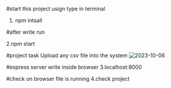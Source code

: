 #start this project usign type in terminal
1. npm intsall

#after write run  

2.npm start

#project task
Upload any csv file into the system
![2023-10-06](https://github.com/SoftwareEngineerhi/cvsUpload/assets/138565991/43916672-ae8f-425a-87cd-e777410c71be)

#express server write inside browser
3.localhost:8000

#check on browser file is running
4.check project
